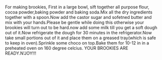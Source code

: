 For making brookies,
        First in a large bowl, sift together all purpose flour, cocoa powder,baking powder and baking soda.Mix
 all the dry ingredients together with a spoon.Now add the castor sugar and sofetned butter and mix with your 
 hands.Please be gentle while doing this otherwise your brookies will turn out to be hard.now add some milk 
 till you get a soft dough out of it.Now refrigerate the dough for 30 minutes in the refrigerator.Now take
 small portions out of it and place them on a greased tray(which is safe to keep in oven).Sprinkle some choco 
 on top.Bake them for 10-12 in in a preheated oven on 160 degree celcius.
                                 YOUR BROOKIES ARE READY.N'JOY!!!